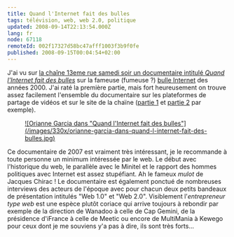 ```yaml
---
title: Quand l'Internet fait des bulles
tags: télévision, web, web 2.0, politique
updated: 2008-09-14T22:13:54.000Z
lang: fr
node: 67118
remoteId: 002f17327d58bc47afff1003f3b9f0fe
published: 2008-09-15T00:04:54+02:00
---
```


J'ai vu sur [la chaîne 13eme rue samedi soir un documentaire intitulé *Quand l'Internet fait des bulles*](http://www.13emerue.fr/13emerue/cache/programmes/quand-linternet-fait-des-bulles.htm) sur la fameuse (fumeuse ?) [bulle Internet](http://fr.wikipedia.org/wiki/Bulle_Internet) des années 2000. J'ai raté la première partie, mais fort heureusement on trouve assez facilement l'ensemble du documentaire sur les plateformes de partage de vidéos et sur le site de la chaïne ([partie 1](http://www.youtube.com/watch?v=Hj7KoLITX0k) et [partie 2](http://www.youtube.com/watch?v=7AzOPqJdcIM) par exemple).

<figure class="object-left"><a href="/images/orianne-garcia-dans-quand-l-internet-fait-des-bulles.jpg">![Orianne Garcia dans "Quand l'Internet fait des bulles"](/images/330x/orianne-garcia-dans-quand-l-internet-fait-des-bulles.jpg)
</a></figure>


Ce documentaire de 2007 est vraiment très intéressant, je le recommande à toute personne un minimum intéressée par le web. Le début avec l'historique du web, le parallèle avec le Minitel et le rapport des hommes politiques avec Internet est assez stupéfiant. Ah le fameux *mulot* de Jacques Chirac ! Le documentaire est également ponctué de nombreuses interviews des acteurs de l'époque avec pour chacun deux petits bandeaux de présentation intitulés &quot;Web 1.0&quot; et &quot;Web 2.0&quot;. Visiblement l'*entrepreneur type web* est une espèce plutôt coriace qui arrive toujours à rebondir par exemple de la direction de Wanadoo à celle de Cap Gemini, de la présidence d'iFrance à celle de Meetic ou encore de MultiMania à Kewego pour ceux dont je me souviens y'a pas à dire, ils sont très forts...

